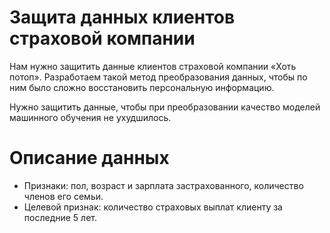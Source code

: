 # Защита данных клиентов страховой компании
Нам нужно защитить данные клиентов страховой компании «Хоть потоп». Разработаем такой метод преобразования данных, чтобы по ним было сложно восстановить персональную информацию.

Нужно защитить данные, чтобы при преобразовании качество моделей машинного обучения не ухудшилось.

# Описание данных

  * Признаки: пол, возраст и зарплата застрахованного, количество членов его семьи.
  * Целевой признак: количество страховых выплат клиенту за последние 5 лет.
